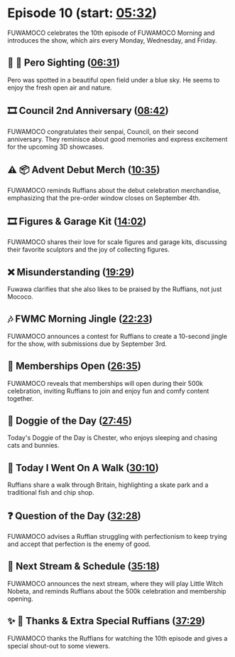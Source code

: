 # Episode 10 (start: [05:32](https://youtu.be/Vi46JBb2aY4?t=05m32s))

FUWAMOCO celebrates the 10th episode of FUWAMOCO Morning and introduces the show, which airs every Monday, Wednesday, and Friday.

## 👀 💜 Pero Sighting ([06:31](https://youtu.be/Vi46JBb2aY4?t=06m31s))

Pero was spotted in a beautiful open field under a blue sky. He seems to enjoy the fresh open air and nature.

## 🎞️ Council 2nd Anniversary ([08:42](https://youtu.be/Vi46JBb2aY4?t=08m42s))

FUWAMOCO congratulates their senpai, Council, on their second anniversary. They reminisce about good memories and express excitement for the upcoming 3D showcases.

## ⚠️ 📦 Advent Debut Merch ([10:35](https://youtu.be/Vi46JBb2aY4?t=10m35s))

FUWAMOCO reminds Ruffians about the debut celebration merchandise, emphasizing that the pre-order window closes on September 4th.

## 🎞️ Figures & Garage Kit ([14:02](https://youtu.be/Vi46JBb2aY4?t=14m02s))

FUWAMOCO shares their love for scale figures and garage kits, discussing their favorite sculptors and the joy of collecting figures.

## ❌ Misunderstanding ([19:29](https://youtu.be/Vi46JBb2aY4?t=19m29s))

Fuwawa clarifies that she also likes to be praised by the Ruffians, not just Mococo.

## 🎶 FWMC Morning Jingle ([22:23](https://youtu.be/Vi46JBb2aY4?t=22m23s))

FUWAMOCO announces a contest for Ruffians to create a 10-second jingle for the show, with submissions due by September 3rd.

## 🪪 Memberships Open ([26:35](https://youtu.be/Vi46JBb2aY4?t=26m35s))

FUWAMOCO reveals that memberships will open during their 500k celebration, inviting Ruffians to join and enjoy fun and comfy content together.

## 🐶 Doggie of the Day ([27:45](https://youtu.be/Vi46JBb2aY4?t=27m45s))

Today's Doggie of the Day is Chester, who enjoys sleeping and chasing cats and bunnies.

## 🚶 Today I Went On A Walk ([30:10](https://youtu.be/Vi46JBb2aY4?t=30m10s))

Ruffians share a walk through Britain, highlighting a skate park and a traditional fish and chip shop.

## ❓ Question of the Day ([32:28](https://youtu.be/Vi46JBb2aY4?t=32m28s))

FUWAMOCO advises a Ruffian struggling with perfectionism to keep trying and accept that perfection is the enemy of good.

## 📅 Next Stream & Schedule ([35:18](https://youtu.be/Vi46JBb2aY4?t=35m18s))

FUWAMOCO announces the next stream, where they will play Little Witch Nobeta, and reminds Ruffians about the 500k celebration and membership opening.

## ✨ 🐾 Thanks & Extra Special Ruffians ([37:29](https://youtu.be/Vi46JBb2aY4?t=37m29s))

FUWAMOCO thanks the Ruffians for watching the 10th episode and gives a special shout-out to some viewers.
